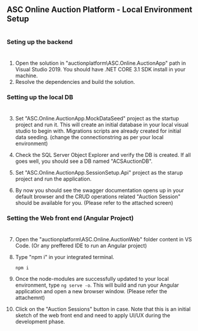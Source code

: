 ## ASC Online Auction Platform - Local Environment Setup

#
### Seting up the backend
#

1. Open the solution in "auctionplatform\ASC.Online.AuctionApp" path in Visual Studio 2019. You should have .NET CORE 3.1 SDK install in your machine. 
2. Resolve the dependencies and build the solution. 

### Setting up the local DB
#
3. Set "ASC.Online.AuctionApp.MockDataSeed" project as the startup project and run it. This will create an initial database in your local visual studio to begin with. Migrations scripts are already created for initial data seeding. (change the connectionstring as per your local environment)


4. Check the SQL Server Object Explorer and verify the DB is created. If all goes well, you should see a DB named "ACSAuctionDB".  
   
5. Set "ASC.Online.AuctionApp.SessionSetup.Api" project as the starup project and run the application. 
   
6. By now you should see the swagger documentation opens up in your default browser and the CRUD operations related "Auction Session" should be available for you. (Please refer to the attached screen)


### Setting the Web front end (Angular Project)
#
7. Open the "auctionplatform\ASC.Online.AuctionWeb" folder content in VS Code. (Or any preffered IDE to run an Angular project)
   
8. Type "npm i" in your integrated terminal. 

    ``` npm i ```
9. Once the node-modules are successfully updated to your local environment,     type ``` ng serve -o ```. This will build and run your Angular application and open a new browser window. (Please refer the attachemnt)

10. Click on the "Auction Sessions" button in case. Note that this is an initial sketch of the web front end and need to apply UI/UX during the development phase. 